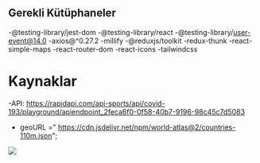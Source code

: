 ## Gerekli Kütüphaneler

-@testing-library/jest-dom
-@testing-library/react
-@testing-library/user-event@14.0
-axios@^0.27.2
-millify
-@reduxjs/toolkit
-redux-thunk
-react-simple-maps
-react-router-dom
-react-icons
-tailwindcss

# Kaynaklar

-API: https://rapidapi.com/api-sports/api/covid-193/playground/apiendpoint_2feca6f0-0f58-40b7-9196-98c45c7d5083

- geoURL =" https://cdn.jsdelivr.net/npm/world-atlas@2/countries-110m.json";

<img src="screen.gif"/>
